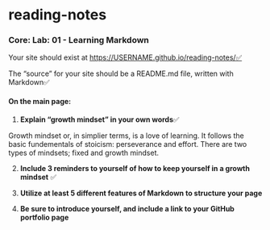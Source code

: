 # reading-notes
### Core: Lab: 01 - Learning Markdown

Your site should exist at https://USERNAME.github.io/reading-notes/✅

The “source” for your site should be a README.md file, written with Markdown✅

#### On the main page:

1. **Explain “growth mindset” in your own words**✅

Growth mindset or, in simplier terms, is a love of learning. It follows the basic fundementals of stoicism: perseverance and effort. There are two types of mindsets; fixed and growth mindset. 

2. **Include 3 reminders to yourself of how to keep yourself in a growth mindset** ✅


3.  **Utilize at least 5 different features of Markdown to structure your page**

  
4.  **Be sure to introduce yourself, and include a link to your GitHub portfolio page**

